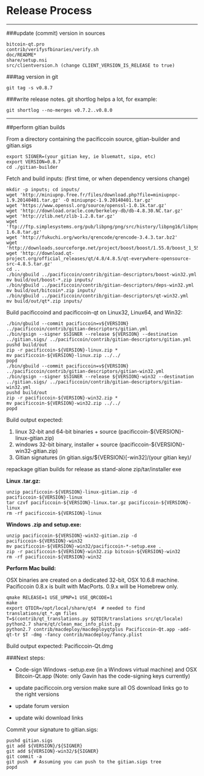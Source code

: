Release Process
====================

* * *

###update (commit) version in sources


	bitcoin-qt.pro
	contrib/verifysfbinaries/verify.sh
	doc/README*
	share/setup.nsi
	src/clientversion.h (change CLIENT_VERSION_IS_RELEASE to true)

###tag version in git

	git tag -s v0.8.7

###write release notes. git shortlog helps a lot, for example:

	git shortlog --no-merges v0.7.2..v0.8.0

* * *

##perform gitian builds

 From a directory containing the pacificcoin source, gitian-builder and gitian.sigs
  
	export SIGNER=(your gitian key, ie bluematt, sipa, etc)
	export VERSION=0.8.7
	cd ./gitian-builder

 Fetch and build inputs: (first time, or when dependency versions change)

	mkdir -p inputs; cd inputs/
	wget 'http://miniupnp.free.fr/files/download.php?file=miniupnpc-1.9.20140401.tar.gz' -O miniupnpc-1.9.20140401.tar.gz'
	wget 'https://www.openssl.org/source/openssl-1.0.1k.tar.gz'
	wget 'http://download.oracle.com/berkeley-db/db-4.8.30.NC.tar.gz'
	wget 'http://zlib.net/zlib-1.2.8.tar.gz'
	wget 'ftp://ftp.simplesystems.org/pub/libpng/png/src/history/libpng16/libpng-1.6.8.tar.gz'
	wget 'http://fukuchi.org/works/qrencode/qrencode-3.4.3.tar.bz2'
	wget 'http://downloads.sourceforge.net/project/boost/boost/1.55.0/boost_1_55_0.tar.bz2'
	wget 'http://download.qt-project.org/official_releases/qt/4.8/4.8.5/qt-everywhere-opensource-src-4.8.5.tar.gz'
	cd ..
	./bin/gbuild ../pacificcoin/contrib/gitian-descriptors/boost-win32.yml
	mv build/out/boost-*.zip inputs/
	./bin/gbuild ../pacificcoin/contrib/gitian-descriptors/deps-win32.yml
	mv build/out/bitcoin*.zip inputs/
	./bin/gbuild ../pacificcoin/contrib/gitian-descriptors/qt-win32.yml
	mv build/out/qt*.zip inputs/

 Build pacificcoind and pacificcoin-qt on Linux32, Linux64, and Win32:
  
	./bin/gbuild --commit pacificcoin=v${VERSION} ../pacificcoin/contrib/gitian-descriptors/gitian.yml
	./bin/gsign --signer $SIGNER --release ${VERSION} --destination ../gitian.sigs/ ../pacificcoin/contrib/gitian-descriptors/gitian.yml
	pushd build/out
	zip -r pacificcoin-${VERSION}-linux.zip *
	mv pacificcoin-${VERSION}-linux.zip ../../
	popd
	./bin/gbuild --commit pacificcoin=v${VERSION} ../pacificcoin/contrib/gitian-descriptors/gitian-win32.yml
	./bin/gsign --signer $SIGNER --release ${VERSION}-win32 --destination ../gitian.sigs/ ../pacificcoin/contrib/gitian-descriptors/gitian-win32.yml
	pushd build/out
	zip -r pacificcoin-${VERSION}-win32.zip *
	mv pacificcoin-${VERSION}-win32.zip ../../
	popd

  Build output expected:

  1. linux 32-bit and 64-bit binaries + source (pacificcoin-${VERSION}-linux-gitian.zip)
  2. windows 32-bit binary, installer + source (pacificcoin-${VERSION}-win32-gitian.zip)
  3. Gitian signatures (in gitian.sigs/${VERSION}[-win32]/(your gitian key)/

repackage gitian builds for release as stand-alone zip/tar/installer exe

**Linux .tar.gz:**

	unzip pacificcoin-${VERSION}-linux-gitian.zip -d pacificcoin-${VERSION}-linux
	tar czvf pacificcoin-${VERSION}-linux.tar.gz pacificcoin-${VERSION}-linux
	rm -rf pacificcoin-${VERSION}-linux

**Windows .zip and setup.exe:**

	unzip pacificcoin-${VERSION}-win32-gitian.zip -d pacificcoin-${VERSION}-win32
	mv pacificcoin-${VERSION}-win32/pacificcoin-*-setup.exe .
	zip -r pacificcoin-${VERSION}-win32.zip bitcoin-${VERSION}-win32
	rm -rf pacificcoin-${VERSION}-win32

**Perform Mac build:**

  OSX binaries are created on a dedicated 32-bit, OSX 10.6.8 machine.
  Pacificcoin 0.8.x is built with MacPorts.  0.9.x will be Homebrew only.

	qmake RELEASE=1 USE_UPNP=1 USE_QRCODE=1
	make
	export QTDIR=/opt/local/share/qt4  # needed to find translations/qt_*.qm files
	T=$(contrib/qt_translations.py $QTDIR/translations src/qt/locale)
	python2.7 share/qt/clean_mac_info_plist.py
	python2.7 contrib/macdeploy/macdeployqtplus Pacificcoin-Qt.app -add-qt-tr $T -dmg -fancy contrib/macdeploy/fancy.plist

 Build output expected: Pacificcoin-Qt.dmg

###Next steps:

* Code-sign Windows -setup.exe (in a Windows virtual machine) and
  OSX Bitcoin-Qt.app (Note: only Gavin has the code-signing keys currently)

* update pacificcoin.org version
  make sure all OS download links go to the right versions

* update forum version

* update wiki download links

Commit your signature to gitian.sigs:

	pushd gitian.sigs
	git add ${VERSION}/${SIGNER}
	git add ${VERSION}-win32/${SIGNER}
	git commit -a
	git push  # Assuming you can push to the gitian.sigs tree
	popd

